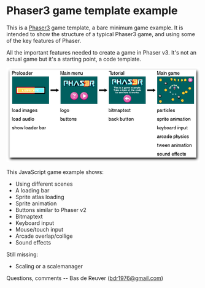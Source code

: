 Phaser3 game template example
=============================

This is a [Phaser3](https://github.com/photonstorm/phaser) game template, a bare minimum game example.
It is intended to show the structure of a typical Phaser3 game,
and using some of the key features of Phaser.

All the important features needed to create a game in Phaser v3.
It's not an actual game but it's a starting point, a code template.

![preview screenshot](/preview.png?raw=true "preview")

This JavaScript game example shows:

* Using different scenes
* A loading bar
* Sprite atlas loading
* Sprite animation
* Buttons similar to Phaser v2
* Bitmaptext
* Keyboard input
* Mouse/touch input
* Arcade overlap/collige
* Sound effects

Still missing:

* Scaling or a scalemanager

Questions, comments -- Bas de Reuver (bdr1976@gmail.com)
